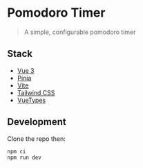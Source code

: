 # Pomodoro Timer

> A simple, configurable pomodoro timer 

## Stack

- [Vue 3](https://v3.vuejs.org/)
- [Pinia](https://pinia.esm.dev)
- [Vite](vitejs.dev/)
- [Tailwind CSS](https://tailwindcss.com/)
- [VueTypes](https://dwightjack.github.io/vue-types/)

## Development

Clone the repo then:

```
npm ci
npm run dev
```